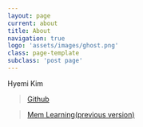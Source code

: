 ```yaml
---
layout: page
current: about
title: About
navigation: true
logo: 'assets/images/ghost.png'
class: page-template
subclass: 'post page'
---
```


Hyemi Kim

> [Github](https://github.com/GHHM)

> [Mem Learning(previous version)](http://ko.coco.wikidok.net/Wiki)
